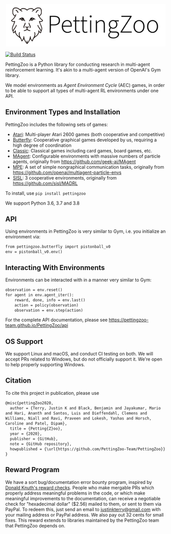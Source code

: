 <p align="center">
    <img src="PettingZoo_Text.png" width="500px"/>
</p>

[![Build Status](https://travis-ci.com/PettingZoo-Team/PettingZoo.svg?branch=master)](https://travis-ci.com/PettingZoo-Team/PettingZoo)

PettingZoo is a Python library for conducting research in multi-agent reinforcement learning. It's akin to a multi-agent version of OpenAI's Gym library.

We model environments as *Agent Environment Cycle* (AEC) games, in order to be able to support all types of multi-agent RL environments under one API.

## Environment Types and Installation

PettingZoo includes the following sets of games:

* [Atari](https://pettingzoo-team.github.io/PettingZoo/atari): Multi-player Atari 2600 games (both cooperative and competitive)
* [Butterfly](https://pettingzoo-team.github.io/PettingZoo/butterfly): Cooperative graphical games developed by us, requiring a high degree of coordination
* [Classic](https://pettingzoo-team.github.io/PettingZoo/classic): Classical games including card games, board games, etc.
* [MAgent](https://pettingzoo-team.github.io/PettingZoo/magent): Configurable environments with massive numbers of particle agents, originally from https://github.com/geek-ai/MAgent
* [MPE](https://pettingzoo-team.github.io/PettingZoo/mpe): A set of simple nongraphical communication tasks, originally from https://github.com/openai/multiagent-particle-envs
* [SISL](https://pettingzoo-team.github.io/PettingZoo/sisl): 3 cooperative environments, originally from https://github.com/sisl/MADRL

To install, use `pip install pettingzoo`

We support Python 3.6, 3.7 and 3.8


## API

Using environments in PettingZoo is very similar to Gym, i.e. you initialize an environment via:

```
from pettingzoo.butterfly import pistonball_v0
env = pistonball_v0.env()
```

## Interacting With Environments
Environments can be interacted with in a manner very similar to Gym:

```
observation = env.reset()
for agent in env.agent_iter():
    reward, done, info = env.last()
    action = policy(observation)
    observation = env.step(action)
```

For the complete API documentation, please see https://pettingzoo-team.github.io/PettingZoo/api


## OS Support

We support Linux and macOS, and conduct CI testing on both. We will accept PRs related to Windows, but do not officially support it. We're open to help properly supporting Windows.

## Citation

To cite this project in publication, please use

```
@misc{pettingZoo2020,
  author = {Terry, Justin K and Black, Benjamin and Jayakumar, Mario  and Hari, Ananth and Santos, Luis and Dieffendahl, Clemens and Williams, Niall and Ravi, Praveen and Lokesh, Yashas and Horsch, Caroline and Patel, Dipam},
  title = {Petting{Z}oo},
  year = {2020},
  publisher = {GitHub},
  note = {GitHub repository},
  howpublished = {\url{https://github.com/PettingZoo-Team/PettingZoo}}
}
```

## Reward Program

We have a sort bug/documentation error bounty program, inspired by [Donald Knuth's reward checks](https://en.wikipedia.org/wiki/Knuth_reward_check). People who make mergable PRs which properly address meaningful problems in the code, or which make meaningful improvements to the documentation, can receive a negotiable check for "hexadecimal dollar" ($2.56) mailed to them, or sent to them via PayPal. To redeem this, just send an email to justinkterry@gmail.com with your mailing address or PayPal address. We also pay out 32 cents for small fixes. This reward extends to libraries maintained by the PettingZoo team that PettingZoo depends on.
